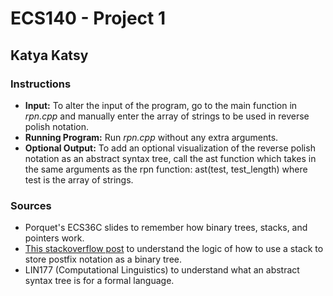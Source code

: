 # ECS140 - Project 1
## Katya Katsy

### Instructions
- **Input:** To alter the input of the program, go to the main function in *rpn.cpp* and manually enter the array of strings to be used in reverse polish notation.
- **Running Program:** Run *rpn.cpp* without any extra arguments.
- **Optional Output:** To add an optional visualization of the reverse polish notation as an abstract syntax tree, call the ast function which takes in the same arguments as the rpn function: ast(test, test_length) where test is the array of strings.

### Sources
- Porquet's ECS36C slides to remember how binary trees, stacks, and pointers work.
- [This stackoverflow post](https://stackoverflow.com/questions/423898/postfix-notation-to-expression-tree) to understand the logic of how to use a stack to store postfix notation as a binary tree.
- LIN177 (Computational Linguistics) to understand what an abstract syntax tree is for a formal language.


